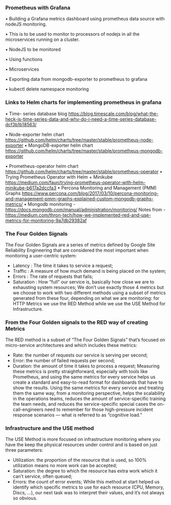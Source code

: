 ### Prometheus with Grafana
•  Building a Grafana metrics dashboard using prometheus data source with nodeJS monitoring.

•  This is to be used to monitor to processors of nodejs in all the microservices running on a cluster.

•  NodeJS to be monitored

•  Using functions

•  Microservices 

•  Exporting data from mongodb-exporter to prometheus to grafana

• kubectl delete namespace monitoring

### Links to Helm charts for implementing prometheus in grafana
• Time- series database blog https://blog.timescale.com/blog/what-the-heck-is-time-series-data-and-why-do-i-need-a-time-series-database-dcf3b1b18563/

• Node-exporter helm chart
https://github.com/helm/charts/tree/master/stable/prometheus-node-exporter
• MongoDB-exporter helm chart
https://github.com/helm/charts/tree/master/stable/prometheus-mongodb-exporter

• Prometheus-operator helm chart
https://github.com/helm/charts/tree/master/stable/prometheus-operator
• Trying Prometheus Operator with Helm + Minikube
https://medium.com/faun/trying-prometheus-operator-with-helm-minikube-b617a2dccfa3
• Percona Monitoring and Management (PMM) Graphs
https://www.percona.com/blog/2017/03/10/percona-monitoring-and-management-pmm-graphs-explained-custom-mongodb-graphs-metrics/
• Mongodb monitoring - https://docs.mongodb.com/manual/administration/monitoring/
Notes from - https://medium.com/thron-tech/how-we-implemented-red-and-use-metrics-for-monitoring-9a7db29382af

### The Four Golden Signals
The Four Golden Signals are a series of metrics defined by Google Site Reliability Engineering that are considered the most important when monitoring a user-centric system:
* Latency : The time it takes to service a request;
* Traffic : A measure of how much demand is being placed on the system;
* Errors : The rate of requests that fails;
* Saturation : How “full” our service is, basically how close we are to exhausting system resources;
We don’t use exactly those 4 metrics but we choose to work with two different methods using a subset of metrics generated from these four, depending on what we are monitoring: for HTTP Metrics we use the RED Method while we use the USE Method for Infrastructure.
### From the Four Golden signals to the RED way of creating Metrics
The RED method is a subset of “The Four Golden Signals” that’s focused on micro-service architectures and which includes these metrics:
* Rate: the number of requests our service is serving per second;
* Error: the number of failed requests per second;
* Duration: the amount of time it takes to process a request;
Measuring these metrics is pretty straightforward, especially with tools like Prometheus, and using the same metrics for every service helps us create a standard and easy-to-read format for dashboards that have to show the results.
Using the same metrics for every service and treating them the same way, from a monitoring perspective, helps the scalability in the operations teams, reduces the amount of service-specific training the team needs, and reduces the service-specific special cases the on-call-engineers need to remember for those high-pressure incident response scenarios — what is referred to as “cognitive load.”
### Infrastructure and the USE method
The USE Method is more focused on infrastructure monitoring where you have the keep the physical resources under control and is based on just three parameters:
* Utilization: the proportion of the resource that is used, so 100% utilization means no more work can be accepted;
* Saturation: the degree to which the resource has extra work which it can’t service, often queued;
* Errors: the count of error events;
While this method at start helped us identify which specific metrics to use for each resource (CPU, Memory, Discs, …), our next task was to interpret their values, and it’s not always so obvious.
